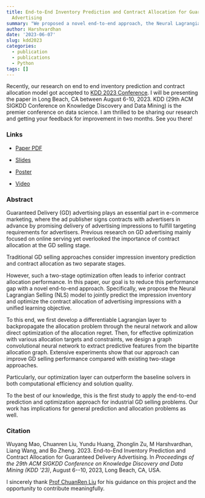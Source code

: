 ```yaml
---
title: End-to-End Inventory Prediction and Contract Allocation for Guaranteed Delivery
  Advertising
summary: "We proposed a novel end-to-end approach, the Neural Lagrangian Selling (NLS) model, to improve Guaranteed Delivery (GD) advertising by concurrently predicting ad impression inventory and optimizing contract allocation. The model incorporates a differentiable Lagrangian layer and a graph convolutional neural network to enable direct optimization of allocation regret and effective handling of various allocation targets and constraints."
author: Harshvardhan
date: '2023-06-07'
slug: kdd2023
categories:
  - publication
  - publications
  - Python
tags: []
---
```


Recently, our research on end to end inventory prediction and contract allocation model got accepted to [KDD 2023 Conference](https://kdd.org/kdd2023/). I will be presenting the paper in Long Beach, CA between August 6-10, 2023. KDD (29th ACM SIGKDD Conference on Knowledge Discovery and Data Mining) is the premier conference on data science. I am thrilled to be sharing our research and getting your feedback for improvement in two months. See you there!

### Links

-   [Paper PDF](/docs/kdd2023/E2E_Paper.pdf)

-   [Slides](/docs/kdd2023/E2E_Slides.pdf)

-   [Poster](/docs/kdd2023/E2E_Poster.pdf)

-   [Video](https://www.youtube.com/watch?v=Ghh8qRZDFJw)

### Abstract

Guaranteed Delivery (GD) advertising plays an essential part in e-commerce marketing, where the ad publisher signs contracts with advertisers in advance by promising delivery of advertising impressions to fulfill targeting requirements for advertisers. Previous research on GD advertising mainly focused on online serving yet overlooked the importance of contract allocation at the GD selling stage.

Traditional GD selling approaches consider impression inventory prediction and contract allocation as two separate stages.

However, such a two-stage optimization often leads to inferior contract allocation performance. In this paper, our goal is to reduce this performance gap with a novel end-to-end approach. Specifically, we propose the Neural Lagrangian Selling (NLS) model to jointly predict the impression inventory and optimize the contract allocation of advertising impressions with a unified learning objective.

To this end, we first develop a differentiable Lagrangian layer to backpropagate the allocation problem through the neural network and allow direct optimization of the allocation regret. Then, for effective optimization with various allocation targets and constraints, we design a graph convolutional neural network to extract predictive features from the bipartite allocation graph. Extensive experiments show that our approach can improve GD selling performance compared with existing two-stage approaches.

Particularly, our optimization layer can outperform the baseline solvers in both computational efficiency and solution quality.

To the best of our knowledge, this is the first study to apply the end-to-end prediction and optimization approach for industrial GD selling problems. Our work has implications for general prediction and allocation problems as well.

### Citation

Wuyang Mao, Chuanren Liu, Yundu Huang, Zhonglin Zu, M Harshvardhan, Liang Wang, and Bo Zheng. 2023. End-to-End Inventory Prediction and Contract Allocation for Guaranteed Delivery Advertising. In *Proceedings of the 29th ACM SIGKDD Conference on Knowledge Discovery and Data Mining (KDD '23)*, August 6--10, 2023, Long Beach, CA, USA.

I sincerely thank [Prof ChuanRen Liu](https://datamining.utk.edu/) for his guidance on this project and the opportunity to contribute meaningfully.
